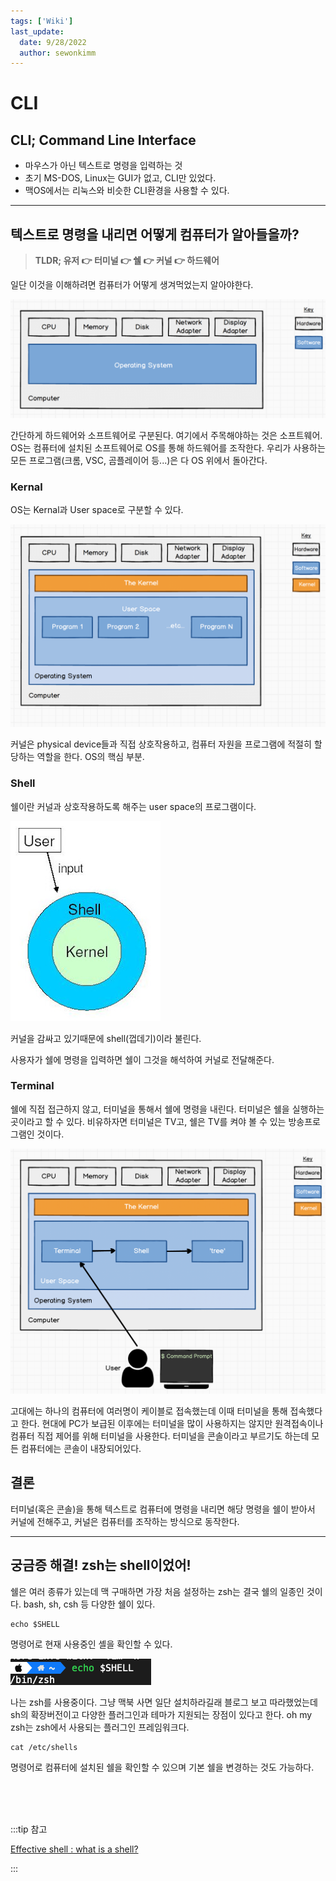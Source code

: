 ```yaml
---
tags: ['Wiki']
last_update:
  date: 9/28/2022
  author: sewonkimm
---
```


# CLI

## CLI; Command Line Interface

- 마우스가 아닌 텍스트로 명령을 입력하는 것
- 초기 MS-DOS, Linux는 GUI가 없고, CLI만 있었다.
- 맥OS에서는 리눅스와 비슷한 CLI환경을 사용할 수 있다.


---

## 텍스트로 명령을 내리면 어떻게 컴퓨터가 알아들을까?

> **TLDR; 유저 👉 터미널 👉 쉘 👉 커널 👉 하드웨어**

일단 이것을 이해하려면 컴퓨터가 어떻게 생겨먹었는지 알아야한다. 

![computer1](./cli/computer1.png)

간단하게 하드웨어와 소프트웨어로 구분된다. 여기에서 주목해야하는 것은 소프트웨어. OS는 컴퓨터에 설치된 소프트웨어로 OS를 통해 하드웨어를 조작한다. 우리가 사용하는 모든 프로그램(크롬, VSC, 곰플레이어 등...)은 다 OS 위에서 돌아간다.



### Kernal 

OS는 Kernal과 User space로 구분할 수 있다.

![computer2](./cli/computer2.png)

커널은 physical device들과 직접 상호작용하고, 컴퓨터 자원을 프로그램에 적절히 할당하는 역할을 한다. OS의 핵심 부분.


### Shell

쉘이란 커널과 상호작용하도록 해주는 user space의 프로그램이다. 

![shell](./cli/shell.jpg)

커널을 감싸고 있기때문에 shell(껍데기)이라 불린다. 

사용자가 쉘에 명령을 입력하면 쉘이 그것을 해석하여 커널로 전달해준다.

### Terminal

쉘에 직접 접근하지 않고, 터미널을 통해서 쉘에 명령을 내린다. 터미널은 쉘을 실행하는 곳이라고 할 수 있다. 비유하자면 터미널은 TV고, 쉘은 TV를 켜야 볼 수 있는 방송프로그램인 것이다.


![computer3](./cli/computer3.png)

고대에는 하나의 컴퓨터에 여러명이 케이블로 접속했는데 이때 터미널을 통해 접속했다고 한다. 현대에 PC가 보급된 이후에는 터미널을 많이 사용하지는 않지만 원격접속이나 컴퓨터 직접 제어를 위해 터미널을 사용한다. 터미널을 콘솔이라고 부르기도 하는데 모든 컴퓨터에는 콘솔이 내장되어있다. 


## 결론

터미널(혹은 콘솔)을 통해 텍스트로 컴퓨터에 명령을 내리면 해당 명령을 쉘이 받아서 커널에 전해주고, 커널은 컴퓨터를 조작하는 방식으로 동작한다.

---

## 궁금증 해결! zsh는 shell이었어!

쉘은 여러 종류가 있는데 맥 구매하면 가장 처음 설정하는 zsh는 결국 쉘의 일종인 것이다. bash, sh, csh 등 다양한 쉘이 있다.

```shell
echo $SHELL
```
명령어로 현재 사용중인 셸을 확인할 수 있다.

![shellType](./cli/shellType.png)

나는 zsh를 사용중이다. 그냥 맥북 사면 일단 설치하라길래 블로그 보고 따라했었는데 sh의 확장버전이고 다양한 플러그인과 테마가 지원되는 장점이 있다고 한다. oh my zsh는 zsh에서 사용되는 플러그인 프레임워크다.


```shell
cat /etc/shells
```

명령어로 컴퓨터에 설치된 쉘을 확인할 수 있으며 기본 쉘을 변경하는 것도 가능하다.


<br />
<br />
<br />



:::tip 참고

[Effective shell : what is a shell?](https://effective-shell.com/part-2-core-skills/what-is-a-shell/)

:::
